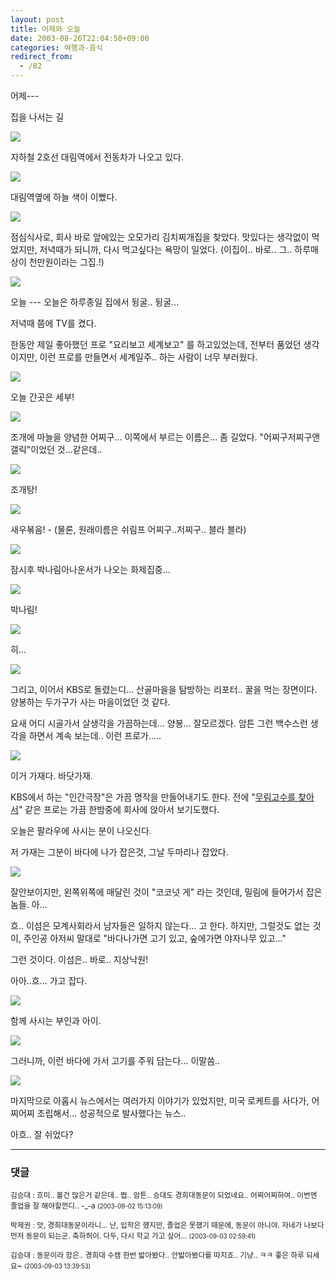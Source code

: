 ```yaml
---
layout: post
title: 어제와 오늘
date: 2003-08-26T22:04:50+09:00
categories: 여행과-음식
redirect_from:
  - /82
---
```


어제---

집을 나서는 길

![ ](/assets/media/logs_archives_DSC01459.jpg)

지하철 2호선 대림역에서 전동차가 나오고 있다.

![ ](/assets/media/logs_archives_DSC01460.jpg)

대림역옆에 하늘 색이 이뻤다.

![ ](/assets/media/logs_archives_DSC01461.jpg)

점심식사로, 회사 바로 앞에있는 오모가리 김치찌개집을 찾았다. 맛있다는 생각없이 먹었지만, 저녁때가 되니까, 다시 먹고싶다는 욕망이 일었다. (이집이.. 바로.. 그.. 하루매상이 천만원이라는 그집.!)

![ ](/assets/media/logs_archives_DSC01466.jpg)

오늘 --- 오늘은 하루종일 집에서 뒹굴.. 뒹굴...

저녁때 쯤에 TV를 켰다.

한동안 제일 좋아했던 프로 "요리보고 세계보고" 를 하고있었는데, 전부터 품었던 생각이지만, 이런 프로를 만들면서 세계일주.. 하는 사람이 너무 부러웠다.

![ ](/assets/media/logs_archives_DSC01468.jpg)

오늘 간곳은 세부!

![ ](/assets/media/logs_archives_DSC01479.jpg)

조개에 마늘을 양념한 어찌구... 이쪽에서 부르는 이름은... 좀 길었다. "어찌구저찌구앤갤릭"이었던 것...같은데..

![ ](/assets/media/logs_archives_DSC01481.jpg)

조개탕!

![ ](/assets/media/logs_archives_DSC01487.jpg)

새우볶음! - (물론, 원래이름은 쉬림프 어찌구..저찌구.. 블라 블라)

![ ](/assets/media/logs_archives_DSC01492.jpg)

잠시후 박나림아나운서가 나오는 화제집중...

![ ](/assets/media/logs_archives_DSC01501.jpg)

박나림!

![ ](/assets/media/logs_archives_DSC01507.jpg)

히...

![ ](/assets/media/logs_archives_DSC01511.jpg)

그리고, 이어서 KBS로 돌렸는디... 산골마을을 탐방하는 리포터.. 꿀을 먹는 장면이다. 양봉하는 두가구가 사는 마을이었던 것 같다.

요새 어디 시골가서 살생각을 가끔하는데... 양봉... 잘모르겠다. 암튼 그런 백수스런 생각을 하면서 계속 보는데.. 이런 프로가.....

![ ](/assets/media/logs_archives_DSC01513.jpg)

이거 가재다. 바닷가재.

KBS에서 하는 "인간극장"은 가끔 명작을 만들어내기도 한다. 전에 "<a href="http://www.sunkwanmoo.com/image/sun002.wmv">무림고수를 찾아서</a>" 같은 프로는 가끔 한밤중에 회사에 앉아서 보기도했다.

오늘은 팔라우에 사시는 분이 나오신다.

저 가재는 그분이 바다에 나가 잡은것, 그날 두마리나 잡았다.

![ ](/assets/media/logs_archives_DSC01514.jpg)

잘안보이지만, 왼쪽위쪽에 매달린 것이 "코코넛 게" 라는 것인데, 밀림에 들어가서 잡은 놈들. 아...

흐.. 이섬은 모계사회라서 남자들은 일하지 않는다... 고 한다. 하지만, 그럴것도 없는 것이, 주인공 아저씨 말대로 "바다나가면 고기 있고, 숲에가면 야자나무 있고..."

그런 것이다. 이섬은.. 바로.. 지상낙원!

아아..흐... 가고 잡다.

![ ](/assets/media/logs_archives_DSC01515.jpg)

함께 사시는 부인과 아이.

![ ](/assets/media/logs_archives_DSC01516.jpg)

그러니까, 이런 바다에 가서 고기를 주워 담는다... 이말씀..

![ ](/assets/media/logs_archives_DSC01517.jpg)

마지막으로 아홉시 뉴스에서는 여러가지 이야기가 있었지만, 미국 로케트를 사다가, 어찌어찌 조립해서... 성공적으로 발사했다는 뉴스..

아흐.. 잘 쉬었다?

* * *

### 댓글



<!--- cmt:181 --->
<!--- mail: --->
<!--- parent:0 --->

<small>김승대 : 흐미.. 볼건 많은거 같은데.. 쩝.. 암튼.. 승대도 경희대동문이 되었네요.. 어찌어찌하여.. 이번엔 졸업을 잘 해야할껀디.. -_-a <small>(2003-09-02 15:13:09)</small></small>


<!--- cmt:182 --->
<!--- mail: --->
<!--- parent:0 --->

<small>박제권 : 앗, 경희대동문이라니... 난, 입학은 했지만, 졸업은 못했기 때문에, 동문이 아니야. 자네가 나보다 먼저 동문이 되는군.  축하허이.  다두, 다시 학교 가고 싶어... <small>(2003-09-03 02:59:41)</small></small>


<!--- cmt:183 --->
<!--- mail: --->
<!--- parent:0 --->

<small>김승대 : 동문이라 함은.. 경희대 수캠 한번 밟아봤다.. 안밟아봤다를 따지죠.. 기냥.. ㅋㅋ  좋은 하루 되세요~ <small>(2003-09-03 13:39:53)</small></small>

